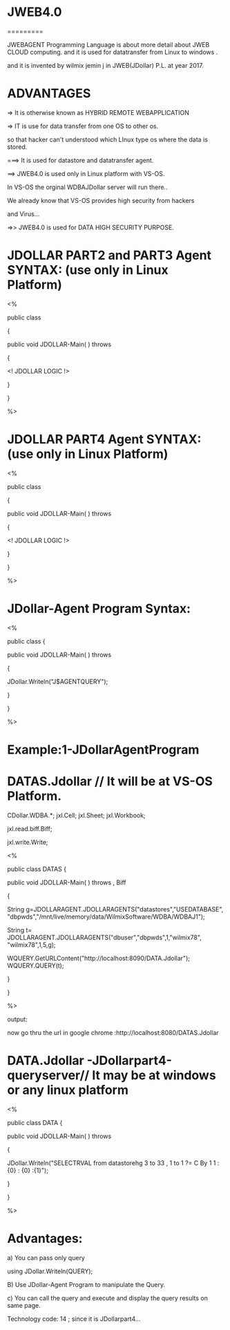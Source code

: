 # JWEB4.0
=========

JWEBAGENT Programming Language is about more detail about JWEB CLOUD computing. and it is used for datatransfer from Linux to windows . 

and it is invented by wilmix jemin j in JWEB(JDollar) P.L. at year 2017.

ADVANTAGES
===========

=> It is otherwise known as HYBRID REMOTE WEBAPPLICATION

=> IT is use for data transfer from one OS to other os.

so that hacker can't understood which LInux type os where the data is stored.

===> It is used for datastore and datatransfer agent.

==> JWEB4.0 is used only in Linux platform with VS-OS.

In VS-OS the orginal WDBAJDollar server will run there..

We already know that VS-OS provides high security from hackers

and Virus...

=>> JWEB4.0 is used for DATA HIGH SECURITY PURPOSE.

JDOLLAR PART2 and PART3 Agent SYNTAX: (use only in Linux Platform)
=====================================

<%

public class <classname>

{

public void JDOLLAR-Main( ) throws

{

<! JDOLLAR LOGIC !>

}

}

%>

JDOLLAR PART4 Agent SYNTAX: (use only in Linux Platform)
===========================================================

<%

public class <classname>

{

public void JDOLLAR-Main( ) throws

{

<! JDOLLAR LOGIC !>

}

}

%>



JDollar-Agent Program Syntax:
=============================


<DOMAINS>



<%

public class  <classname>
{




  public void  JDOLLAR-Main( ) throws <EXE>

{
 
 JDollar.Writeln("J$AGENTQUERY");

}


} 

%>


</DOMAINS>


Example:1-JDollarAgentProgram
========


DATAS.Jdollar  // It will  be at  VS-OS  Platform.
===============

<DOMAINS>

<USE>  CDollar.WDBA.*;
<USE> jxl.Cell;
<USE> jxl.Sheet;
<USE> jxl.Workbook;

<USE> jxl.read.biff.Biff<EXE>;

<USE> jxl.write.Write<EXE>;


<%

public class  DATAS
{




  public void  JDOLLAR-Main( ) throws <EXE>  , Biff<EXE>


{
 


String g=JDOLLARAGENT.JDOLLARAGENTS("datastores","USEDATABASE", "dbpwds","/mnt/live/memory/data/WilmixSoftware/WDBA/WDBAJ1");



String t= JDOLLARAGENT.JDOLLARAGENTS("dbuser","dbpwds",1,"wilmix78", "wilmix78",1,5,g);
 
 

 WQUERY.GetURLContent("http://localhost:8090/DATA.Jdollar");
 WQUERY.QUERY(t);

 

}


} 

%>


</DOMAINS>


output:

now  go thru  the  url in google  chrome :http://localhost:8080/DATAS.Jdollar




DATA.Jdollar -JDollarpart4-queryserver// It  may  be at  windows or any linux platform
============

<DOMAINS>



<%

public class  DATA
{




  public void  JDOLLAR-Main( ) throws <EXE>

{
 
 JDollar.Writeln("SELECTRVAL from datastorehg 3 to 33 , 1 to 1 ?= C By 1 1 : {0} : {0} :{1}");

}


} 

%>


</DOMAINS>



Advantages:
===========

a) You   can   pass only  query

using   JDollar.Writeln(QUERY);

B) Use  JDollar-Agent Program  to manipulate the  Query.

c)  You  can  call  the query  and  execute  and  display  the  query results on same  page.

 
Technology code: 14 ;  since  it  is  JDollarpart4...
